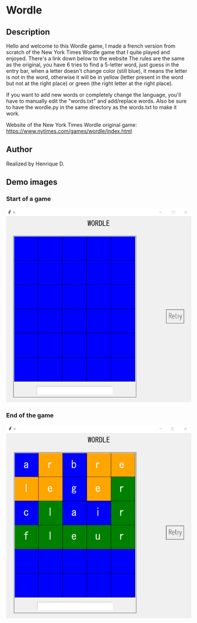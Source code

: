 # Wordle


## Description
Hello and welcome to this Wordle game, I made a french version from scratch of the New York Times Wordle game that I quite played and enjoyed. There's a link down below to the website
The rules are the same as the original, you have 6 tries to find a 5-letter word, just guess in the entry bar, when a letter doesn't change color (still blue), it means the letter is not in the word, otherwise it will be in yellow (letter present in the word but not at the right place) or green (the right letter at the right place).

If you want to add new words or completely change the language, you'll have to manually edit the "words.txt" and add/replace words. Also be sure to have the wordle.py in the same directory as the words.txt to make it work.

Website of the New York Times Wordle original game: https://www.nytimes.com/games/wordle/index.html


## Author
Realized by Henrique D.


## Demo images
### Start of a game
![Alt text](./demo_images/demo0.png)
### End of the game
![Alt text](./demo_images/demo1.png)

